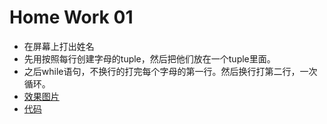# Home Work 01
- 在屏幕上打出姓名
- 先用按照每行创建字母的tuple，然后把他们放在一个tuple里面。
- 之后while语句，不换行的打完每个字母的第一行。然后换行打第二行，一次循环。
- [效果图片](https://github.com/liuzhaochen/compuational_physics_N2015302540110/blob/master/homework%2001/%E6%89%93%E5%8D%B0%E5%90%8D%E5%AD%97.py)
- [代码](https://github.com/liuzhaochen/compuational_physics_N2015302540110/blob/master/homework%2001/%E6%89%93%E5%8D%B0%E5%90%8D%E5%AD%97.py)
